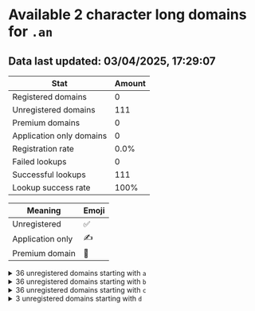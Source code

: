 # Available 2 character long domains for `.an`

## Data last updated: 03/04/2025, 17:29:07

|Stat|Amount|
|--|--|
|Registered domains|0|
|Unregistered domains|111|
|Premium domains|0|
|Application only domains|0|
|Registration rate|0.0%|
|Failed lookups|0|
|Successful lookups|111|
|Lookup success rate|100%|


|Meaning|Emoji|
|--|--|
|Unregistered|:white_check_mark:|
|Application only|:writing_hand:|
|Premium domain|:gem:|

<details>
<summary>36 unregistered domains starting with <bold><code>a</code></bold></summary>

|Type|Domain|
|--|--|
|:white_check_mark:|`a0.an`|
|:white_check_mark:|`a1.an`|
|:white_check_mark:|`a2.an`|
|:white_check_mark:|`a3.an`|
|:white_check_mark:|`a4.an`|
|:white_check_mark:|`a5.an`|
|:white_check_mark:|`a6.an`|
|:white_check_mark:|`a7.an`|
|:white_check_mark:|`a8.an`|
|:white_check_mark:|`a9.an`|
|:white_check_mark:|`aa.an`|
|:white_check_mark:|`ab.an`|
|:white_check_mark:|`ac.an`|
|:white_check_mark:|`ad.an`|
|:white_check_mark:|`ae.an`|
|:white_check_mark:|`af.an`|
|:white_check_mark:|`ag.an`|
|:white_check_mark:|`ah.an`|
|:white_check_mark:|`ai.an`|
|:white_check_mark:|`aj.an`|
|:white_check_mark:|`ak.an`|
|:white_check_mark:|`al.an`|
|:white_check_mark:|`am.an`|
|:white_check_mark:|`an.an`|
|:white_check_mark:|`ao.an`|
|:white_check_mark:|`ap.an`|
|:white_check_mark:|`aq.an`|
|:white_check_mark:|`ar.an`|
|:white_check_mark:|`as.an`|
|:white_check_mark:|`at.an`|
|:white_check_mark:|`au.an`|
|:white_check_mark:|`av.an`|
|:white_check_mark:|`aw.an`|
|:white_check_mark:|`ax.an`|
|:white_check_mark:|`ay.an`|
|:white_check_mark:|`az.an`|
</details>
<details>
<summary>36 unregistered domains starting with <bold><code>b</code></bold></summary>

|Type|Domain|
|--|--|
|:white_check_mark:|`b0.an`|
|:white_check_mark:|`b1.an`|
|:white_check_mark:|`b2.an`|
|:white_check_mark:|`b3.an`|
|:white_check_mark:|`b4.an`|
|:white_check_mark:|`b5.an`|
|:white_check_mark:|`b6.an`|
|:white_check_mark:|`b7.an`|
|:white_check_mark:|`b8.an`|
|:white_check_mark:|`b9.an`|
|:white_check_mark:|`ba.an`|
|:white_check_mark:|`bb.an`|
|:white_check_mark:|`bc.an`|
|:white_check_mark:|`bd.an`|
|:white_check_mark:|`be.an`|
|:white_check_mark:|`bf.an`|
|:white_check_mark:|`bg.an`|
|:white_check_mark:|`bh.an`|
|:white_check_mark:|`bi.an`|
|:white_check_mark:|`bj.an`|
|:white_check_mark:|`bk.an`|
|:white_check_mark:|`bl.an`|
|:white_check_mark:|`bm.an`|
|:white_check_mark:|`bn.an`|
|:white_check_mark:|`bo.an`|
|:white_check_mark:|`bp.an`|
|:white_check_mark:|`bq.an`|
|:white_check_mark:|`br.an`|
|:white_check_mark:|`bs.an`|
|:white_check_mark:|`bt.an`|
|:white_check_mark:|`bu.an`|
|:white_check_mark:|`bv.an`|
|:white_check_mark:|`bw.an`|
|:white_check_mark:|`bx.an`|
|:white_check_mark:|`by.an`|
|:white_check_mark:|`bz.an`|
</details>
<details>
<summary>36 unregistered domains starting with <bold><code>c</code></bold></summary>

|Type|Domain|
|--|--|
|:white_check_mark:|`c0.an`|
|:white_check_mark:|`c1.an`|
|:white_check_mark:|`c2.an`|
|:white_check_mark:|`c3.an`|
|:white_check_mark:|`c4.an`|
|:white_check_mark:|`c5.an`|
|:white_check_mark:|`c6.an`|
|:white_check_mark:|`c7.an`|
|:white_check_mark:|`c8.an`|
|:white_check_mark:|`c9.an`|
|:white_check_mark:|`ca.an`|
|:white_check_mark:|`cb.an`|
|:white_check_mark:|`cc.an`|
|:white_check_mark:|`cd.an`|
|:white_check_mark:|`ce.an`|
|:white_check_mark:|`cf.an`|
|:white_check_mark:|`cg.an`|
|:white_check_mark:|`ch.an`|
|:white_check_mark:|`ci.an`|
|:white_check_mark:|`cj.an`|
|:white_check_mark:|`ck.an`|
|:white_check_mark:|`cl.an`|
|:white_check_mark:|`cm.an`|
|:white_check_mark:|`cn.an`|
|:white_check_mark:|`co.an`|
|:white_check_mark:|`cp.an`|
|:white_check_mark:|`cq.an`|
|:white_check_mark:|`cr.an`|
|:white_check_mark:|`cs.an`|
|:white_check_mark:|`ct.an`|
|:white_check_mark:|`cu.an`|
|:white_check_mark:|`cv.an`|
|:white_check_mark:|`cw.an`|
|:white_check_mark:|`cx.an`|
|:white_check_mark:|`cy.an`|
|:white_check_mark:|`cz.an`|
</details>
<details>
<summary>3 unregistered domains starting with <bold><code>d</code></bold></summary>

|Type|Domain|
|--|--|
|:white_check_mark:|`da.an`|
|:white_check_mark:|`db.an`|
|:white_check_mark:|`dc.an`|
</details>